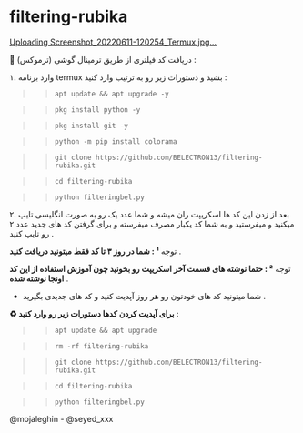 # filtering-rubika

[Uploading Screenshot_20220611-120254_Termux.jpg…]()

📍 دریافت کد فیلتری از طریق ترمینال گوشی (ترموکس) :

۱. وارد برنامه termux بشید و دستورات زیر رو به ترتیب وارد کنید :

>> `apt update && apt upgrade -y`

>> `pkg install python -y`

>> `pkg install git -y`

>> `python -m pip install colorama`

>> `git clone https://github.com/BELECTRON13/filtering-rubika.git`

>> `cd filtering-rubika`

>> `python filteringbel.py`

۲. بعد از زدن این کد ها اسکریپت ران میشه و شما عدد یک رو به صورت انگلیسی تایپ میکنید و میفرستید و به شما کد یکبار مصرف میفرسته و برای گرفتن کد های جدید عدد ۲ رو تایپ کنید .

توجه **¹ : شما در روز ۳ تا کد فقط میتونید دریافت کنید** . 

توجه **² : حتما نوشته های قسمت آخر اسکریپت رو بخونید چون آموزش استفاده از این کد اونجا نوشته شده** .

+ شما میتونید کد های خودتون رو هر روز آپدیت کنید و کد های جدیدی بگیرید .

**♻️ برای آپدیت کردن کدها دستورات زیر رو وارد کنید :**
>> `apt update && apt upgrade`

>> `rm -rf filtering-rubika`

>> `git clone https://github.com/BELECTRON13/filtering-rubika.git`

>> `cd filtering-rubika`

>> `python filteringbel.py`

@mojaleghin - @seyed_xxx
